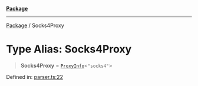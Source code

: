 [**Package**](../README.md)

***

[Package](../globals.md) / Socks4Proxy

# Type Alias: Socks4Proxy

> **Socks4Proxy** = [`ProxyInfo`](ProxyInfo.md)\<`"socks4"`\>

Defined in: [parser.ts:22](https://github.com/AlexXanderGrib/proxy-master/blob/d9889b922817ac03c7a235b832a590a4ef34fb55/src/parser.ts#L22)
